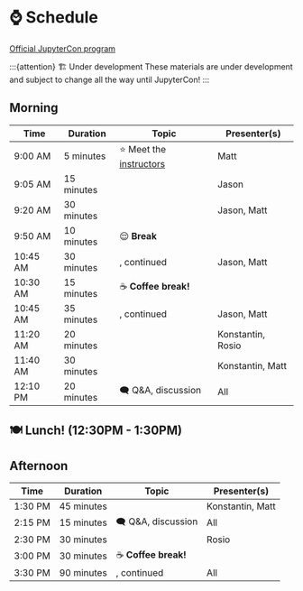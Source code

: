 # ⌚ Schedule

[Official JupyterCon program](https://events.linuxfoundation.org/jupytercon/program/schedule/)

:::{attention} 🏗️  Under development
These materials are under development and subject to change all the way until
JupyterCon!
:::


## Morning

| Time      | Duration    | Topic                                                                             | Presenter(s)      |
|-----------|-------------|-----------------------------------------------------------------------------------|-------------------|
| 9:00 AM   | 5 minutes   | ⭐ Meet the [instructors](./00-instructors.md)                                    | Matt              |
| 9:05 AM   | 15 minutes  | [](./04-materials/01-exploring-extensions.md)                                     | Jason             |
| 9:20 AM   | 30 minutes  | [](./04-materials/02-anatomy-of-extensions.md)                                    | Jason, Matt       |
| 9:50 AM   | 10 minutes  | 😌 **Break**                                                                      |                   |
| 10:45 AM  | 30 minutes  | [](./04-materials/02-anatomy-of-extensions.md), continued                         | Jason, Matt       |
| 10:30 AM  | 15 minutes  | ☕️ **Coffee break!**                                                              |                   |
| 10:45 AM  | 35 minutes  | [](./04-materials/02-anatomy-of-extensions.md), continued                         | Jason, Matt       |
| 11:20 AM  | 20 minutes  | [](./04-materials/04-debugging.md)                                                | Konstantin, Rosio |
| 11:40 AM  | 30 minutes  | [](./04-materials/03-show-and-tell.md)                                            | Konstantin, Matt  |
| 12:10 PM  | 20 minutes  | 🗨️ Q&A, discussion                                                                | All               |


## 🍽️ Lunch! (12:30PM - 1:30PM)


## Afternoon

| Time      | Duration    | Topic                                                                                              | Presenter(s)      |
|-----------|-------------|----------------------------------------------------------------------------------------------------|-------------------|
| 1:30 PM   | 45 minutes  | [](./04-materials/06-developing-with-ai.md)                                                        | Konstantin, Matt  |
| 2:15 PM   | 15 minutes  | 🗨️ Q&A, discussion                                                                                 | All               |
| 2:30 PM   | 30 minutes  | [](./04-materials/05-working-on-your-own.md)                                                       | Rosio             |
| 3:00 PM   | 30 minutes  | ☕️ **Coffee break!**                                                                               |                   |
| 3:30 PM   | 90 minutes  | [](./04-materials/05-working-on-your-own.md), continued                                            | All               |
